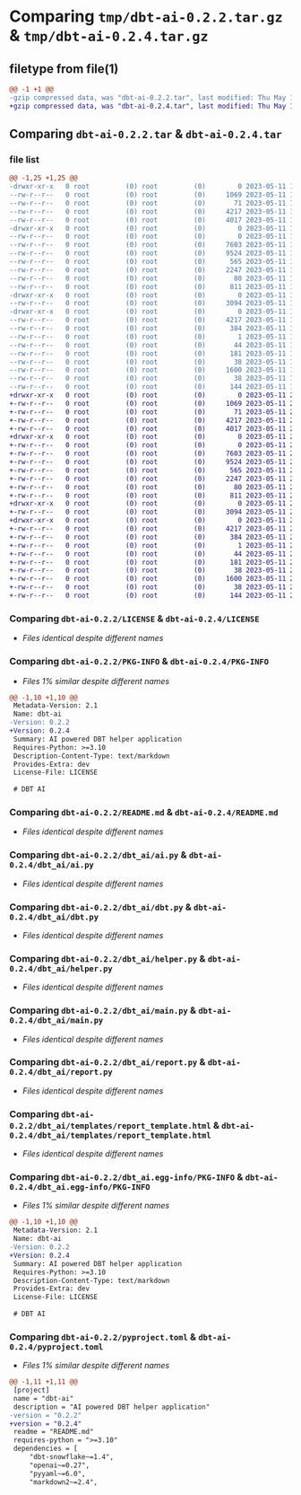 # Comparing `tmp/dbt-ai-0.2.2.tar.gz` & `tmp/dbt-ai-0.2.4.tar.gz`

## filetype from file(1)

```diff
@@ -1 +1 @@
-gzip compressed data, was "dbt-ai-0.2.2.tar", last modified: Thu May 11 13:29:26 2023, max compression
+gzip compressed data, was "dbt-ai-0.2.4.tar", last modified: Thu May 11 23:02:45 2023, max compression
```

## Comparing `dbt-ai-0.2.2.tar` & `dbt-ai-0.2.4.tar`

### file list

```diff
@@ -1,25 +1,25 @@
-drwxr-xr-x   0 root         (0) root         (0)        0 2023-05-11 13:29:26.585667 dbt-ai-0.2.2/
--rw-r--r--   0 root         (0) root         (0)     1069 2023-05-11 13:28:11.000000 dbt-ai-0.2.2/LICENSE
--rw-r--r--   0 root         (0) root         (0)       71 2023-05-11 13:28:11.000000 dbt-ai-0.2.2/MANIFEST.in
--rw-r--r--   0 root         (0) root         (0)     4217 2023-05-11 13:29:26.585667 dbt-ai-0.2.2/PKG-INFO
--rw-r--r--   0 root         (0) root         (0)     4017 2023-05-11 13:28:11.000000 dbt-ai-0.2.2/README.md
-drwxr-xr-x   0 root         (0) root         (0)        0 2023-05-11 13:29:26.585667 dbt-ai-0.2.2/dbt_ai/
--rw-r--r--   0 root         (0) root         (0)        0 2023-05-11 13:28:11.000000 dbt-ai-0.2.2/dbt_ai/__init__.py
--rw-r--r--   0 root         (0) root         (0)     7603 2023-05-11 13:28:11.000000 dbt-ai-0.2.2/dbt_ai/ai.py
--rw-r--r--   0 root         (0) root         (0)     9524 2023-05-11 13:28:11.000000 dbt-ai-0.2.2/dbt_ai/dbt.py
--rw-r--r--   0 root         (0) root         (0)      565 2023-05-11 13:28:11.000000 dbt-ai-0.2.2/dbt_ai/helper.py
--rw-r--r--   0 root         (0) root         (0)     2247 2023-05-11 13:28:11.000000 dbt-ai-0.2.2/dbt_ai/main.py
--rw-r--r--   0 root         (0) root         (0)       80 2023-05-11 13:28:11.000000 dbt-ai-0.2.2/dbt_ai/py.typed
--rw-r--r--   0 root         (0) root         (0)      811 2023-05-11 13:28:11.000000 dbt-ai-0.2.2/dbt_ai/report.py
-drwxr-xr-x   0 root         (0) root         (0)        0 2023-05-11 13:29:26.585667 dbt-ai-0.2.2/dbt_ai/templates/
--rw-r--r--   0 root         (0) root         (0)     3094 2023-05-11 13:28:11.000000 dbt-ai-0.2.2/dbt_ai/templates/report_template.html
-drwxr-xr-x   0 root         (0) root         (0)        0 2023-05-11 13:29:26.585667 dbt-ai-0.2.2/dbt_ai.egg-info/
--rw-r--r--   0 root         (0) root         (0)     4217 2023-05-11 13:29:26.000000 dbt-ai-0.2.2/dbt_ai.egg-info/PKG-INFO
--rw-r--r--   0 root         (0) root         (0)      384 2023-05-11 13:29:26.000000 dbt-ai-0.2.2/dbt_ai.egg-info/SOURCES.txt
--rw-r--r--   0 root         (0) root         (0)        1 2023-05-11 13:29:26.000000 dbt-ai-0.2.2/dbt_ai.egg-info/dependency_links.txt
--rw-r--r--   0 root         (0) root         (0)       44 2023-05-11 13:29:26.000000 dbt-ai-0.2.2/dbt_ai.egg-info/entry_points.txt
--rw-r--r--   0 root         (0) root         (0)      181 2023-05-11 13:29:26.000000 dbt-ai-0.2.2/dbt_ai.egg-info/requires.txt
--rw-r--r--   0 root         (0) root         (0)       38 2023-05-11 13:29:26.000000 dbt-ai-0.2.2/dbt_ai.egg-info/top_level.txt
--rw-r--r--   0 root         (0) root         (0)     1600 2023-05-11 13:29:17.000000 dbt-ai-0.2.2/pyproject.toml
--rw-r--r--   0 root         (0) root         (0)       38 2023-05-11 13:29:26.585667 dbt-ai-0.2.2/setup.cfg
--rw-r--r--   0 root         (0) root         (0)      144 2023-05-11 13:28:11.000000 dbt-ai-0.2.2/setup.py
+drwxr-xr-x   0 root         (0) root         (0)        0 2023-05-11 23:02:45.215010 dbt-ai-0.2.4/
+-rw-r--r--   0 root         (0) root         (0)     1069 2023-05-11 23:01:45.000000 dbt-ai-0.2.4/LICENSE
+-rw-r--r--   0 root         (0) root         (0)       71 2023-05-11 23:01:45.000000 dbt-ai-0.2.4/MANIFEST.in
+-rw-r--r--   0 root         (0) root         (0)     4217 2023-05-11 23:02:45.211010 dbt-ai-0.2.4/PKG-INFO
+-rw-r--r--   0 root         (0) root         (0)     4017 2023-05-11 23:01:45.000000 dbt-ai-0.2.4/README.md
+drwxr-xr-x   0 root         (0) root         (0)        0 2023-05-11 23:02:45.211010 dbt-ai-0.2.4/dbt_ai/
+-rw-r--r--   0 root         (0) root         (0)        0 2023-05-11 23:01:45.000000 dbt-ai-0.2.4/dbt_ai/__init__.py
+-rw-r--r--   0 root         (0) root         (0)     7603 2023-05-11 23:01:45.000000 dbt-ai-0.2.4/dbt_ai/ai.py
+-rw-r--r--   0 root         (0) root         (0)     9524 2023-05-11 23:01:45.000000 dbt-ai-0.2.4/dbt_ai/dbt.py
+-rw-r--r--   0 root         (0) root         (0)      565 2023-05-11 23:01:45.000000 dbt-ai-0.2.4/dbt_ai/helper.py
+-rw-r--r--   0 root         (0) root         (0)     2247 2023-05-11 23:01:45.000000 dbt-ai-0.2.4/dbt_ai/main.py
+-rw-r--r--   0 root         (0) root         (0)       80 2023-05-11 23:01:45.000000 dbt-ai-0.2.4/dbt_ai/py.typed
+-rw-r--r--   0 root         (0) root         (0)      811 2023-05-11 23:01:45.000000 dbt-ai-0.2.4/dbt_ai/report.py
+drwxr-xr-x   0 root         (0) root         (0)        0 2023-05-11 23:02:45.211010 dbt-ai-0.2.4/dbt_ai/templates/
+-rw-r--r--   0 root         (0) root         (0)     3094 2023-05-11 23:01:45.000000 dbt-ai-0.2.4/dbt_ai/templates/report_template.html
+drwxr-xr-x   0 root         (0) root         (0)        0 2023-05-11 23:02:45.211010 dbt-ai-0.2.4/dbt_ai.egg-info/
+-rw-r--r--   0 root         (0) root         (0)     4217 2023-05-11 23:02:45.000000 dbt-ai-0.2.4/dbt_ai.egg-info/PKG-INFO
+-rw-r--r--   0 root         (0) root         (0)      384 2023-05-11 23:02:45.000000 dbt-ai-0.2.4/dbt_ai.egg-info/SOURCES.txt
+-rw-r--r--   0 root         (0) root         (0)        1 2023-05-11 23:02:45.000000 dbt-ai-0.2.4/dbt_ai.egg-info/dependency_links.txt
+-rw-r--r--   0 root         (0) root         (0)       44 2023-05-11 23:02:45.000000 dbt-ai-0.2.4/dbt_ai.egg-info/entry_points.txt
+-rw-r--r--   0 root         (0) root         (0)      181 2023-05-11 23:02:45.000000 dbt-ai-0.2.4/dbt_ai.egg-info/requires.txt
+-rw-r--r--   0 root         (0) root         (0)       38 2023-05-11 23:02:45.000000 dbt-ai-0.2.4/dbt_ai.egg-info/top_level.txt
+-rw-r--r--   0 root         (0) root         (0)     1600 2023-05-11 23:02:37.000000 dbt-ai-0.2.4/pyproject.toml
+-rw-r--r--   0 root         (0) root         (0)       38 2023-05-11 23:02:45.215010 dbt-ai-0.2.4/setup.cfg
+-rw-r--r--   0 root         (0) root         (0)      144 2023-05-11 23:01:45.000000 dbt-ai-0.2.4/setup.py
```

### Comparing `dbt-ai-0.2.2/LICENSE` & `dbt-ai-0.2.4/LICENSE`

 * *Files identical despite different names*

### Comparing `dbt-ai-0.2.2/PKG-INFO` & `dbt-ai-0.2.4/PKG-INFO`

 * *Files 1% similar despite different names*

```diff
@@ -1,10 +1,10 @@
 Metadata-Version: 2.1
 Name: dbt-ai
-Version: 0.2.2
+Version: 0.2.4
 Summary: AI powered DBT helper application
 Requires-Python: >=3.10
 Description-Content-Type: text/markdown
 Provides-Extra: dev
 License-File: LICENSE
 
 # DBT AI
```

### Comparing `dbt-ai-0.2.2/README.md` & `dbt-ai-0.2.4/README.md`

 * *Files identical despite different names*

### Comparing `dbt-ai-0.2.2/dbt_ai/ai.py` & `dbt-ai-0.2.4/dbt_ai/ai.py`

 * *Files identical despite different names*

### Comparing `dbt-ai-0.2.2/dbt_ai/dbt.py` & `dbt-ai-0.2.4/dbt_ai/dbt.py`

 * *Files identical despite different names*

### Comparing `dbt-ai-0.2.2/dbt_ai/helper.py` & `dbt-ai-0.2.4/dbt_ai/helper.py`

 * *Files identical despite different names*

### Comparing `dbt-ai-0.2.2/dbt_ai/main.py` & `dbt-ai-0.2.4/dbt_ai/main.py`

 * *Files identical despite different names*

### Comparing `dbt-ai-0.2.2/dbt_ai/report.py` & `dbt-ai-0.2.4/dbt_ai/report.py`

 * *Files identical despite different names*

### Comparing `dbt-ai-0.2.2/dbt_ai/templates/report_template.html` & `dbt-ai-0.2.4/dbt_ai/templates/report_template.html`

 * *Files identical despite different names*

### Comparing `dbt-ai-0.2.2/dbt_ai.egg-info/PKG-INFO` & `dbt-ai-0.2.4/dbt_ai.egg-info/PKG-INFO`

 * *Files 1% similar despite different names*

```diff
@@ -1,10 +1,10 @@
 Metadata-Version: 2.1
 Name: dbt-ai
-Version: 0.2.2
+Version: 0.2.4
 Summary: AI powered DBT helper application
 Requires-Python: >=3.10
 Description-Content-Type: text/markdown
 Provides-Extra: dev
 License-File: LICENSE
 
 # DBT AI
```

### Comparing `dbt-ai-0.2.2/pyproject.toml` & `dbt-ai-0.2.4/pyproject.toml`

 * *Files 1% similar despite different names*

```diff
@@ -1,11 +1,11 @@
 [project]
 name = "dbt-ai"
 description = "AI powered DBT helper application"
-version = "0.2.2"
+version = "0.2.4"
 readme = "README.md"
 requires-python = ">=3.10"
 dependencies = [
     "dbt-snowflake~=1.4",
     "openai~=0.27",
     "pyyaml~=6.0",
     "markdown2~=2.4",
```


